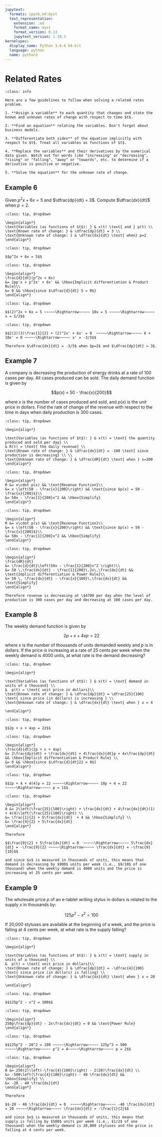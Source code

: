 ```yaml
---
jupytext:
  formats: ipynb,md:myst
  text_representation:
    extension: .md
    format_name: myst
    format_version: 0.13
    jupytext_version: 1.10.3
kernelspec:
  display_name: Python 3.9.6 64-bit
  language: python
  name: python3
---
```

# Related Rates

```{admonition} How to Solve a Related Rates Problem
:class: info

Here are a few guidelines to follow when solving a related rates problem.

1. **Assign a variable** to each quantity that changes and state the known and unknown rates of change with respect to time $t$.
    
2. **Find an equation** relating the variables. Don't forget about business models.

3. **Differentiate both sides** of the equation implicitly with respect to $t$. Treat all variables as functions of $t$.

4. **Replace the variables** and their derivatives by the numerical data given. Watch out for words like "increasing" or "decreasing", "rising" or "falling", "away" or "towards", etc. to determine if a derivative is positive or negative.

5. **Solve the equation** for the unknown rate of change.
```

## Example 6

Given $p^2x + 6x = 5$ and $\dfrac{dp}{dt} = 3$. Compute $\dfrac{dx}{dt}$ when $p = 2$.

```{admonition} Step 1: Assign variables and state the known and unknown rates of change.
:class: tip, dropdown

\begin{align*}
\text{Variables (as functions of $t$): } & x(t) \text{ and } p(t) \\ 
\text{Known rate of change: } & \dfrac{dp}{dt} = 3 \\ 
\text{Unknown rate of change: } & \dfrac{dx}{dt} \text{ when} p=2
\end{align*} 
```

```{admonition} Step 2: Find an equation which relates the variables.
:class: tip, dropdown

$$p^2x + 6x = 5$$
```

```{admonition} Step 3: Differentiate both sides of the equation implicitly with respect to $t$.
:class: tip, dropdown

\begin{align*}
\frac{d}{dt}(p^2x + 6x)
&= 2pp'x + p^2x' + 6x' && \hbox{Implicit differentiation & Product Rule}\\
&= 0 && \hbox{since $\dfrac{d}{dt} 5 = 0$}
\end{align*}
```

```{admonition} Step 4: Since $x$ appears in the equation after differentiation, we need to find its value by plugging in $p=2$ into the given equation $p^2x + 6x = 5$.
:class: tip, dropdown

$$(2)^2x + 6x = 5 ~~~~~\Rightarrow~~~~~ 10x = 5 ~~~~~\Rightarrow~~~~~ x = 1/2$$
```

```{admonition} Step 5: Plug in the known values of the variables and their derivatives into the equation found in Step 3. ($p=2$, $x=1/2$, $\frac{dp}{dt} = 3$)
:class: tip, dropdown

$$2(2)(3)\frac{1}{2} + (2)^2x' + 6x' = 0  ~~~~~\Rightarrow~~~~~ 6 + 10x' = 0 ~~~~~\Rightarrow~~~~~ x' = -3/5$$

Therefore $\dfrac{dx}{dt} = -3/5$ when $p=2$ and $\dfrac{dp}{dt} = 3$.
```

## Example 7

A company is decreasing the production of energy drinks at a rate of 100 cases per day. All cases produced can be sold. The daily demand function is given by 

$$p(x) = 50 - \frac{x}{200}$$ 

where $x$ is the number of cases produced and sold, and $p(x)$ is the unit price in dollars. Find the rate of change of the revenue with respect to the time in days when daily production is 300 cases.

```{admonition} Step 1: Assign variables and state the known and unknown rates of change.
:class: tip, dropdown

\begin{align*}

\text{Variables (as functions of $t$): } & x(t) = \text{ the quantity produced and sold per day} \\
& R(t) = \text{ the daily revenue} \\
\text{Known rate of change: } & \dfrac{dx}{dt} = -100 \text{ since production is decreasing} \\ \\
\text{Unknown rate of change: } & \dfrac{dR}{dt} \text{ when } x=300
\end{align*}
```

```{admonition} Step 2: Find an equation which relates the variables.
:class: tip, dropdown

\begin{align*}
R &= x\cdot p(x) && \text{Revenue Function}\\
&= x \left(50 - \frac{x}{200}\right) && \text{since $p(x) = 50 - \frac{x}{200}$}\\
&= 50x - \frac{1}{200}x^2 && \hbox{Simplify}
\end{align*}
```

```{admonition} Step 3: Find an equation which relates the variables. 
:class: tip, dropdown

\begin{align*}
R &= x\cdot p(x) && \text{Revenue Function}\\
&= x \left(50 - \frac{x}{200}\right) && \text{since $p(x) = 50 - \frac{x}{200}$}\\
&= 50x - \frac{1}{200}x^2 && \hbox{Simplify}
\end{align*}
```

```{admonition} Step 4: Differentiate both sides of the equation implicitly with respect to $t$.
:class: tip, dropdown

\begin{align*}
\frac{dR}{dt}
&= \frac{d}{dt}\left(50x - \frac{1}{200}x^2 \right)\\ 
&= 50 \,\frac{dx}{dt} - \frac{1}{200}\,2x\,\frac{dx}{dt} && \text{Implicit differentiation & Power Rule}\\
&= 50 \, \frac{dx}{dt} - \frac{x}{100}\,\frac{dx}{dt} && \text{Simplify}
\end{align*}

Therefore revenue is decreasing at \$4700 per day when the level of production is 300 cases per day and decreasing at 100 cases per day.
```

## Example 8

The weekly demand function is given by 

$$2p + x + 4xp = 22$$

where $x$ is the number of thousands of units demanded weekly and $p$ is in dollars. If the price is increasing at a rate of 25 cents per week when the weekly demand is 4000 units, at what rate is the demand decreasing?

```{admonition} Step 1: Assign variables and state the known and unknown rates of change.
:class: tip, dropdown

\begin{align*}

\text{Variables (as functions of $t$): } & x(t) = \text{ demand in units of a thousand} \\
&  p(t) = \text{ unit price in dollars}\\ 
\text{Known rate of change: } & \dfrac{dp}{dt} = \dfrac{25}{100} \text{ since price (in dollars) is increasing } \\
\text{Unknown rate of change: } & \dfrac{dx}{dt} \text{ when } x = 4

\end{align*}
```

```{admonition} Step 2: Find an equation which relates the variables.
:class: tip, dropdown

$$2p + x + 4xp = 22$$
```

```{admonition} Step 3: Differentiate both sides of the equation implicitly with respect to $t$.
:class: tip, dropdown

\begin{align*}
\frac{d}{dt}(2p + x + 4xp)
&= 2\frac{dp}{dt} + \frac{dx}{dt} + 4\frac{dx}{dt}p + 4x\frac{dp}{dt} && \hbox{Implicit differentiation & Product Rule} \\
&= 0 && \hbox{since $\dfrac{d}{dt}22 = 0$}
\end{align*}
```

```{admonition} Step 4: Since $p$ appears in the equation after differentiation, we need to find its value by plugging in $x=4$ into the given demand equation $2p+x+4xp = 22$.
:class: tip, dropdown

$$2p + 4 + 4(4)p = 22 ~~~~~\Rightarrow~~~~~ 18p + 4 = 22 ~~~~~\Rightarrow~~~~~ p = 1$$
```

```{admonition} Step 5: Plug in the known values of the variables and their derivatives into the equation found in Step 3. ($x=4$, $p=1$, $\frac{dp}{dt} = 25/100$)
:class: tip, dropdown

\begin{align*}
0 &= 2\left(\frac{25}{100}\right) + \frac{dx}{dt} + 4\frac{dx}{dt}(1) + 4(4)\left(\frac{25}{100}\right) \\
&= \frac{1}{2} + 5\frac{dx}{dt}  + 4 && \hbox{Simplify} \\
&= \frac{9}{2} + 5\frac{dx}{dt} 
\end{align*}

Therefore

$$\frac{9}{2} + 5\frac{dx}{dt} = 0  ~~~~~\Rightarrow~~~~~ 5\frac{dx}{dt} = -\frac{9}{2} ~~~~~\Rightarrow~~~~~ \frac{dx}{dt} = -\frac{9}{10}$$

and since $x$ is measured in thousands of units, this means that demand is decreasing by $900$ units per week (i.e., $9/10$ of one thousand) when the weekly demand is 4000 units and the price is increasing at 25 cents per week.
```

## Example 9

The wholesale price $p$ of an e-tablet writing stylus in dollars is related to the supply $x$ in thousands by:

$$125p^2 - x^2 = 100$$

If 20,000 styluses are available at the beginning of a week, and the price is falling at 4 cents per week, at what rate is the supply falling?

```{admonition} Step 1: Assign variables and state the known and unknown rates of change.
:class: tip, dropdown

\begin{align*}

\text{Variables (as functions of $t$): } & x(t) = \text{ supply in units of a thousand} \\
&  p(t) = \text{ unit price in dollars}\\ 
\text{Known rate of change: } & \dfrac{dp}{dt} = -\dfrac{4}{100} \text{ since price (in dollars) is falling} \\
\text{Unknown rate of change: } & \dfrac{dx}{dt} \text{ when } x = 20

\end{align*}
```

```{admonition} Step 2: Find an equation which relates the variables.
:class: tip, dropdown

$$125p^2 - x^2 = 100$$
```

```{admonition} Step 3: Differentiate both sides of the equation implicitly with respect to $t$.
:class: tip, dropdown

\begin{align*}
250p\frac{dp}{dt} - 2x\frac{dx}{dt} = 0 && \text{Power Rule}
\end{align*}
```

```{admonition} Step 4: Since $p$ appears in the equation after differentiation, we need to find its value by plugging in $x=20$ into the given supply equation $125p^2 - x^2 = 100$.
:class: tip, dropdown

$$125p^2 - 20^2 = 100 ~~~~~\Rightarrow~~~~~ 125p^2 = 500 ~~~~~\Rightarrow~~~~~ p^2 = 4~~~~~\Rightarrow~~~~~ p = 2$$
```

```{admonition} Step 5: Plug in the known values of the variables and their derivatives into the equation found in Step 3. ($x=20$, $p=2$, $\frac{dp}{dt} = -4/100$)
:class: tip, dropdown

\begin{align*}
0 &= 250(2)\left(-\frac{4}{100}\right) - 2(20)\frac{dx}{dt} \\
&= -500\left(\frac{4}{100}\right) - 40 \frac{dx}{dt} && \hbox{Simplify} \\
&= -20 - 40 \frac{dx}{dt} 
\end{align*}

Therefore

$$-20 - 40 \frac{dx}{dt} = 0  ~~~~~\Rightarrow~~~~~ -40 \frac{dx}{dt} = 20 ~~~~~\Rightarrow~~~~~ \frac{dx}{dt} = -\frac{1}{2}$$

and since $x$ is measured in thousands of units, this means that supply is falling by $500$ units per week (i.e., $1/2$ of one thousand) when the weekly demand is 20,000 styluses and the price is falling at 4 cents per week.
```